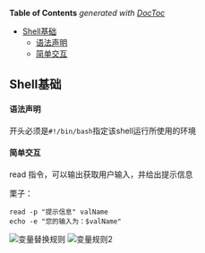 <!-- START doctoc generated TOC please keep comment here to allow auto update -->
<!-- DON'T EDIT THIS SECTION, INSTEAD RE-RUN doctoc TO UPDATE -->
**Table of Contents**  *generated with [DocToc](https://github.com/thlorenz/doctoc)*

- [Shell基础](#shell%E5%9F%BA%E7%A1%80)
    - [语法声明](#%E8%AF%AD%E6%B3%95%E5%A3%B0%E6%98%8E)
    - [简单交互](#%E7%AE%80%E5%8D%95%E4%BA%A4%E4%BA%92)

<!-- END doctoc generated TOC please keep comment here to allow auto update -->

## Shell基础

#### 语法声明

开头必须是`#!/bin/bash`指定该shell运行所使用的环境

#### 简单交互

read 指令，可以输出获取用户输入，并给出提示信息

栗子：

	read -p "提示信息" valName
	echo -e "您的输入为：$valName"

![变量替换规则](./img/bash-img-1.png)
![变量规则2](./img/bash-img-2.png)

